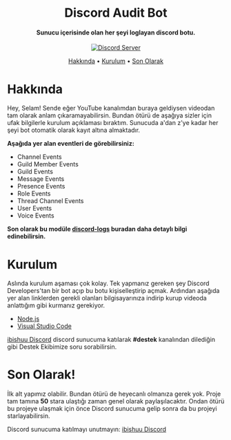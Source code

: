 <h1 align="center">
  <br>
  Discord Audit Bot
  <br>
</h1>

<h4 align="center">Sunucu içerisinde olan her şeyi loglayan discord botu.</h4>

<p align="center">
  <a href="https://discord.gg/red">
    <img src="https://discordapp.com/api/guilds/875040706421469224/widget.png?style=shield" alt="Discord Server">
  </a>
</p>

<p align="center">
  <a href="#overview">Hakkında</a>
  •
  <a href="#kurulum">Kurulum</a>
  •
  <a href="#son-olarak">Son Olarak</a>
</p>

# Hakkında

Hey, Selam! Sende eğer YouTube kanalımdan buraya geldiysen videodan tam olarak anlam çıkaramayabilirsin.
Bundan ötürü de aşağıya sizler için ufak bilgilerle kurulum açıklaması bıraktım.
Sunucuda a'dan z'ye kadar her şeyi bot otomatik olarak kayıt altına almaktadır.

**Aşağıda yer alan eventleri de görebilirsiniz:**

- Channel Events
- Guild Member Events
- Guild Events
- Message Events
- Presence Events
- Role Events
- Thread Channel Events
- User Events
- Voice Events

**Son olarak bu modüle [discord-logs](https://discord-logs.js.org) buradan daha detaylı bilgi edinebilirsin.**

# Kurulum

Aslında kurulum aşaması çok kolay. Tek yapmanız gereken şey Discord Developers'tan bir bot açıp
bu botu kişiselleştirip açmak. Ardından aşağıda yer alan linklerden gerekli olanları bilgisayarınıza
indirip kurup videoda anlattığım gibi kurmanız gerekiyor.

- [Node.js](https://nodejs.org/en/)
- [Visual Studio Code](https://code.visualstudio.com)

[ibishuu Discord](https://discord.gg/fMsMuMWf) discord sunucuma katılarak **#destek** kanalından dilediğin
gibi Destek Ekibimize soru sorabilirsin.

# Son Olarak!

İlk alt yapımız olabilir. Bundan ötürü de heyecanlı olmanıza gerek yok. Proje tam tamına **50** stara
ulaştığı zaman genel olarak paylaşılacaktır. Ondan ötürü bu projeye ulaşmak için önce Discord sunucuma gelip
sonra da bu projeyi starlayabilirsin. 

Discord sunucuma katılmayı unutmayın: [ibishuu Discord](https://discord.gg/fMsMuMWf)
